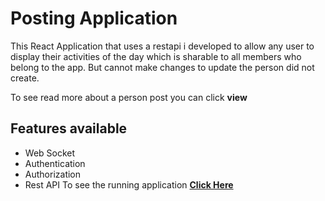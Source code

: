 # Posting Application

This React Application that uses a restapi i developed to allow any user to display their activities of the day which is sharable to all members who belong to the app. But cannot make changes to update the person did not create.

To see read more about a person post you can click **view** 
## Features available 
* Web Socket 
* Authentication
* Authorization
* Rest API
To see the running application [**Click Here**](https://uzezijephter-restapi-frontend.herokuapp.com "Posting Application")
